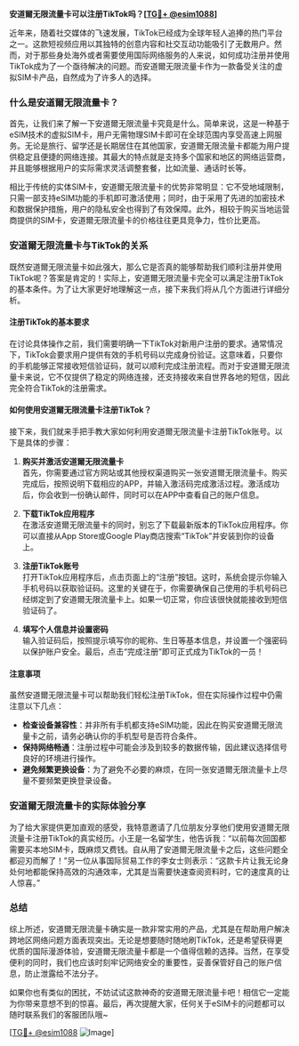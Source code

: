 **安道爾无限流量卡可以注册TikTok吗？[[TG💪+ @esim1088](https://t.me/s/esim1088)]**

近年来，随着社交媒体的飞速发展，TikTok已经成为全球年轻人追捧的热门平台之一。这款短视频应用以其独特的创意内容和社交互动功能吸引了无数用户。然而，对于那些身处海外或者需要使用国际网络服务的人来说，如何成功注册并使用TikTok成为了一个亟待解决的问题。而安道爾无限流量卡作为一款备受关注的虚拟SIM卡产品，自然成为了许多人的选择。

### 什么是安道爾无限流量卡？

首先，让我们来了解一下安道爾无限流量卡究竟是什么。简单来说，这是一种基于eSIM技术的虚拟SIM卡，用户无需物理SIM卡即可在全球范围内享受高速上网服务。无论是旅行、留学还是长期居住在其他国家，安道爾无限流量卡都能为用户提供稳定且便捷的网络连接。其最大的特点就是支持多个国家和地区的网络运营商，并且能够根据用户的实际需求灵活调整套餐，比如流量、通话时长等。

相比于传统的实体SIM卡，安道爾无限流量卡的优势非常明显：它不受地域限制，只需一部支持eSIM功能的手机即可激活使用；同时，由于采用了先进的加密技术和数据保护措施，用户的隐私安全也得到了有效保障。此外，相较于购买当地运营商提供的SIM卡，安道爾无限流量卡的价格往往更具竞争力，性价比更高。

### 安道爾无限流量卡与TikTok的关系

既然安道爾无限流量卡如此强大，那么它是否真的能够帮助我们顺利注册并使用TikTok呢？答案是肯定的！实际上，安道爾无限流量卡完全可以满足注册TikTok的基本条件。为了让大家更好地理解这一点，接下来我们将从几个方面进行详细分析。

#### 注册TikTok的基本要求

在讨论具体操作之前，我们需要明确一下TikTok对新用户注册的要求。通常情况下，TikTok会要求用户提供有效的手机号码以完成身份验证。这意味着，只要你的手机能够正常接收短信验证码，就可以顺利完成注册流程。而对于安道爾无限流量卡来说，它不仅提供了稳定的网络连接，还支持接收来自世界各地的短信，因此完全符合TikTok的注册需求。

#### 如何使用安道爾无限流量卡注册TikTok？

接下来，我们就来手把手教大家如何利用安道爾无限流量卡注册TikTok账号。以下是具体的步骤：

1. **购买并激活安道爾无限流量卡**  
   首先，你需要通过官方网站或其他授权渠道购买一张安道爾无限流量卡。购买完成后，按照说明下载相应的APP，并输入激活码完成激活过程。激活成功后，你会收到一份确认邮件，同时可以在APP中查看自己的账户信息。

2. **下载TikTok应用程序**  
   在激活安道爾无限流量卡的同时，别忘了下载最新版本的TikTok应用程序。你可以直接从App Store或Google Play商店搜索“TikTok”并安装到你的设备上。

3. **注册TikTok账号**  
   打开TikTok应用程序后，点击页面上的“注册”按钮。这时，系统会提示你输入手机号码以获取验证码。这里的关键在于，你需要确保自己使用的手机号码已经绑定到了安道爾无限流量卡上。如果一切正常，你应该很快就能接收到短信验证码了。

4. **填写个人信息并设置密码**  
   输入验证码后，按照提示填写你的昵称、生日等基本信息，并设置一个强密码以保护账户安全。最后，点击“完成注册”即可正式成为TikTok的一员！

#### 注意事项

虽然安道爾无限流量卡可以帮助我们轻松注册TikTok，但在实际操作过程中仍需注意以下几点：

- **检查设备兼容性**：并非所有手机都支持eSIM功能，因此在购买安道爾无限流量卡之前，请务必确认你的手机型号是否符合条件。
- **保持网络畅通**：注册过程中可能会涉及到较多的数据传输，因此建议选择信号良好的环境进行操作。
- **避免频繁更换设备**：为了避免不必要的麻烦，在同一张安道爾无限流量卡上尽量不要频繁更换登录设备。

### 安道爾无限流量卡的实际体验分享

为了给大家提供更加直观的感受，我特意邀请了几位朋友分享他们使用安道爾无限流量卡注册TikTok的真实经历。小王是一名留学生，他告诉我：“以前每次回国都需要买本地SIM卡，既麻烦又费钱。自从用了安道爾无限流量卡之后，这些问题全都迎刃而解了！”另一位从事国际贸易工作的李女士则表示：“这款卡片让我无论身处何地都能保持高效的沟通效率，尤其是当需要快速查阅资料时，它的速度真的让人惊喜。”

### 总结

综上所述，安道爾无限流量卡确实是一款非常实用的产品，尤其是在帮助用户解决跨地区网络问题方面表现突出。无论是想要随时随地刷TikTok，还是希望获得更优质的国际漫游体验，安道爾无限流量卡都是一个值得信赖的选择。当然，在享受便利的同时，我们也应该时刻牢记网络安全的重要性，妥善保管好自己的账户信息，防止泄露给不法分子。

如果你也有类似的困扰，不妨试试这款神奇的安道爾无限流量卡吧！相信它一定能为你带来意想不到的惊喜。最后，再次提醒大家，任何关于eSIM卡的问题都可以随时联系我们的客服团队哦~ 

[[TG💪+ @esim1088](https://t.me/s/esim1088) ![Image](https://i.postimg.cc/4NQfJmqS/Snipaste-2025-05-13-00-14-12.png)]